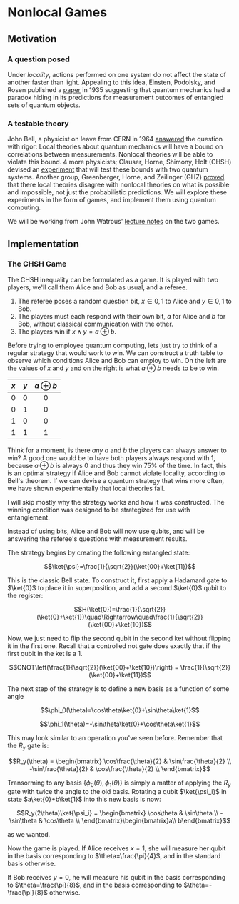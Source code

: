 # Nonlocal Games

## Motivation
### A question posed
Under *locality*, actions performed on one system do not affect the state of another faster than light. Appealing to this idea, Einsten, Podolsky, and Rosen published a [paper](https://journals.aps.org/pr/abstract/10.1103/PhysRev.47.777) in 1935 suggesting that quantum mechanics had a paradox hiding in its predictions for measurement outcomes of entangled sets of quantum objects.

### A testable theory
John Bell, a physicist on leave from CERN in 1964 [answered](https://journals.aps.org/ppf/abstract/10.1103/PhysicsPhysiqueFizika.1.195) the question with rigor: Local theories about quantum mechanics will have a bound on correlations between measurements. Nonlocal theories will be able to violate this bound.
4 more physicists; Clauser, Horne, Shimony, Holt (CHSH) devised an [experiment](https://www.semanticscholar.org/paper/Proposed-Experiment-to-Test-Local-Hidden-Variable-Clauser-Horne/8864c5214a30a7acd8d186f53e8991cd8bc88f84) that will test these bounds with two quantum systems. Another group, Greenberger, Horne, and Zeilinger (GHZ) [proved](https://arxiv.org/abs/0712.0921) that there local theories disagree with nonlocal theories on what is possible and impossible, not just the probabilistic predictions. We will explore these experiments in the form of games, and implement them using quantum computing. 

We will be working from John Watrous' [lecture notes](https://cs.uwaterloo.ca/~watrous/QC-notes/QC-notes.20.pdf) on the two games.

## Implementation
### The CHSH Game

The CHSH inequality can be formulated as a game. It is played with two players, we'll call them Alice and Bob as usual, and a referee.
1. The referee poses a random question bit, $x\in{0,1}$ to Alice and $y\in{0,1}$ to Bob.
2. The players must each respond with their own bit, $a$ for Alice and $b$ for Bob, without classical communication with the other.
3. The players win if $x\wedge y = a \oplus b$.

Before trying to employee quantum computing, lets just try to think of a regular strategy that would work to win. We can construct a truth table to observe which conditions Alice and Bob can employ to win. On the left are the values of $x$ and $y$ and on the right is what $a\oplus b$ needs to be to win.

| $x$ | $y$ | $a \oplus b$ |
|:---:|:---:|:------------:|
|  0  |  0  |      0       |
|  0  |  1  |      0       |
|  1  |  0  |      0       |
|  1  |  1  |      1       |

Think for a moment, is there *any* $a$ and $b$ the players can always answer to win? A good one would be to have both players always respond with $1$, because $a\oplus b$ is always $0$ and thus they win $75$% of the time. In fact, this is an optimal strategy if Alice and Bob cannot violate locality, according to Bell's theorem. If we can devise a quantum strategy that wins more often, we have shown experimentally that local theories fail.

I will skip mostly why the strategy works and how it was constructed. The winning condition was designed to be strategized for use with entanglement.

Instead of using bits, Alice and Bob will now use qubits, and will be answering the referee's questions with measurement results. 


The strategy begins by creating the following entangled state:

$$\ket{\psi}=\frac{1}{\sqrt{2}}(\ket{00}+\ket{11})$$

This is the classic Bell state. To construct it, first apply a Hadamard gate to $\ket{0}$ to place it in superposition, and add a second $\ket{0}$ qubit to the register:

$$H(\ket{0})=\frac{1}{\sqrt{2}}(\ket{0}+\ket{1})\quad\Rightarrow\quad\frac{1}{\sqrt{2}}(\ket{00}+\ket{10})$$

Now, we just need to flip the second qubit in the second ket without flipping it in the first one. Recall that a controlled not gate does exactly that if the first qubit in the ket is a $1$.

$$CNOT\left(\frac{1}{\sqrt{2}}(\ket{00}+\ket{10})\right) = \frac{1}{\sqrt{2}}(\ket{00}+\ket{11})$$

The next step of the strategy is to define a new basis as a function of some angle 

$$\phi_0(\theta)=\cos\theta\ket{0}+\sin\theta\ket{1}$$

$$\phi_1(\theta)=-\sin\theta\ket{0}+\cos\theta\ket{1}$$

This may look similar to an operation you've seen before. Remember that the $R_y$ gate is:

$$R_y(\theta) = \begin{bmatrix}
 \cos\frac{\theta}{2} & \sin\frac{\theta}{2} \\
 -\sin\frac{\theta}{2} & \cos\frac{\theta}{2} \\
 \end{bmatrix}$$

Transorming to any basis {$\phi_0(\theta),\phi_1(\theta)$} is simply a matter of applying the $R_y$ gate with twice the angle to the old basis. Rotating a qubit $\ket{\psi_i}$ in state $a\ket{0}+b\ket{1}$ into this new basis is now:

$$R_y(2\theta)\ket{\psi_i} = \begin{bmatrix}
 \cos\theta & \sin\theta \\
 -\sin\theta & \cos\theta \\
 \end{bmatrix}\begin{bmatrix}a\\ b\end{bmatrix}$$

as we wanted.

Now the game is played. If Alice receives $x=1$, she  will measure her qubit in the basis corresponding to $\theta=\frac{\pi}{4}$, and in the standard basis otherwise. 

If Bob receives $y=0$, he will measure his qubit in the basis corresponding to $\theta=\frac{\pi}{8}$, and in the basis corresponding to $\theta=-\frac{\pi}{8}$ otherwise.



 

